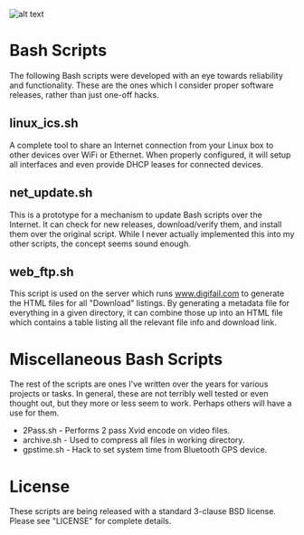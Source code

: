 ![alt text](https://raw.github.com/MS3FGX/bash-scripts/master/term_header.gif "WUB WUB WUB")


Bash Scripts
==============

The following Bash scripts were developed with an eye towards reliability and functionality. These are the ones which I consider proper software releases, rather than just one-off hacks.

linux_ics.sh
--------------

A complete tool to share an Internet connection from your Linux box to other devices over WiFi or Ethernet. When properly configured, it will setup all interfaces and even provide DHCP leases for connected devices.

net_update.sh
--------------

This is a prototype for a mechanism to update Bash scripts over the Internet. It can check for new releases, download/verify them, and install them over the original script. While I never actually implemented this into my other scripts, the concept seems sound enough.

web_ftp.sh
--------------

This script is used on the server which runs www.digifail.com to generate the HTML files for all "Download" listings. By generating a metadata file for everything in a given directory, it can combine those up into an HTML file which contains a table listing all the relevant file info and download link.

Miscellaneous Bash Scripts
==============

The rest of the scripts are ones I've written over the years for various projects or tasks. In general, these are not terribly well tested or even thought out, but they more or less seem to work. Perhaps others will have a use for them.

- 2Pass.sh - Performs 2 pass Xvid encode on video files.
- archive.sh - Used to compress all files in working directory.
- gpstime.sh - Hack to set system time from Bluetooth GPS device.

License
==============

These scripts are being released with a standard 3-clause BSD license. Please see "LICENSE" for complete details.
